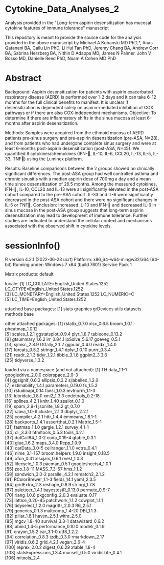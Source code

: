 # Cytokine_Data_Analyses_2
Analysis provided in the "Long-term aspirin desensitization has mucosal cytokine features of immune tolerance" manuscript

This repository is meant to provide the source code for the analysis provided in the above manuscript by Michael A Kohanski MD PhD,*, Anas Qatanani BA, Cailu Lin PhD, Li Hui Tan PhD, Jeremy Chang BA, Andrew Corr BA, Sabrina Herzberg BA, Nithin D Adappa MD, James N Palmer, John V Bosso MD, Danielle Reed PhD, Noam A Cohen MD PhD

# Abstract

Background: Aspirin desensitization for patients with aspirin exacerbated respiratory disease (AERD) is performed over 1-2 days and it can take 6-12 months for the full clinical benefits to manifest. It is unclear if desensitization is dependent solely on aspirin-mediated inhibition of COX pathways or if there are also COX-independent mechanisms.
Objective: To determine if there are inflammatory shifts in the sinus mucosa at least 6-months after aspirin desensitization.

Methods: Samples were acquired from the ethmoid mucosa of AERD patients pre-sinus surgery and pre-aspirin desensitization (pre-ASA, N=28), and from patients who had undergone complete sinus surgery and were at least 6-months post-aspirin desensitization (post-ASA, N=45). We quantified 8 cytokines/chemokines (IFN-, IL-10, IL-6, CCL20, IL-13, IL-5, IL-33, TNF) using the Luminex platform.

Results: Baseline comparisons between the 2 groups showed no clinically significant differences. The post-ASA group had well controlled asthma and chronic sinusitis with a median aspirin dose of 700mg a day and a mean time since desensitization of 29.5 months. Among the measured cytokines, IFN-, IL-10, CCL20 and IL-13 were all significantly elevated in the post-ASA cohort compared to the pre-ASA cohort. IL-33 and IL-6 were significantly decreased in the post-ASA cohort and there were no significant changes in IL-5 or TNF.
Conclusion: Increased IL-10 and IFN- and decreased IL-6 in sinus mucosa in the post-ASA group suggests that long-term aspirin desensitization may lead to development of immune tolerance. Further studies are indicated to understand the cellular context and mechanisms associated with the observed shift in cytokine levels.


# sessionInfo()
R version 4.2.1 (2022-06-23 ucrt)
Platform: x86_64-w64-mingw32/x64 (64-bit)
Running under: Windows 7 x64 (build 7601) Service Pack 1

Matrix products: default

locale:
[1] LC_COLLATE=English_United States.1252  LC_CTYPE=English_United States.1252   
[3] LC_MONETARY=English_United States.1252 LC_NUMERIC=C                          
[5] LC_TIME=English_United States.1252    

attached base packages:
[1] stats     graphics  grDevices utils     datasets  methods   base     

other attached packages:
 [1] rstatix_0.7.0     xlsx_0.6.5        broom_1.0.1       pheatmap_1.0.12  
 [5] scales_1.2.1      ggstatsplot_0.9.4 plyr_1.8.7        tableone_0.13.2  
 [9] gtsummary_1.6.2   irr_0.84.1        lpSolve_5.6.17    goeveg_0.5.1     
[13] sjmisc_2.8.9      GGally_2.1.2      ggpubr_0.4.0      readxl_1.4.0     
[17] forcats_0.5.2     stringr_1.4.1     dplyr_1.0.10      purrr_0.3.4      
[21] readr_2.1.3       tidyr_1.2.1       tibble_3.1.8      ggplot2_3.3.6    
[25] tidyverse_1.3.2  

loaded via a namespace (and not attached):
  [1] TH.data_1.1-1          googledrive_2.0.0      colorspace_2.0-3      
  [4] ggsignif_0.6.3         ellipsis_0.3.2         sjlabelled_1.2.0      
  [7] estimability_1.4.1     parameters_0.19.0      fs_1.5.2              
 [10] rstudioapi_0.14        fansi_1.0.3            mvtnorm_1.1-3         
 [13] lubridate_1.8.0        xml2_1.3.3             codetools_0.2-18      
 [16] splines_4.2.1          knitr_1.40             zeallot_0.1.0         
 [19] spam_2.9-1             jsonlite_1.8.2         gt_0.7.0              
 [22] rJava_1.0-6            cluster_2.1.3          dbplyr_2.2.1          
 [25] compiler_4.2.1         httr_1.4.4             emmeans_1.8.1-1       
 [28] backports_1.4.1        assertthat_0.2.1       Matrix_1.5-1          
 [31] fastmap_1.1.0          gargle_1.2.1           survey_4.1-1          
 [34] cli_3.3.0              htmltools_0.5.3        tools_4.2.1           
 [37] dotCall64_1.0-2        coda_0.19-4            gtable_0.3.1          
 [40] glue_1.6.2             maps_3.4.0             Rcpp_1.0.9            
 [43] carData_3.0-5          cellranger_1.1.0       vctrs_0.4.1           
 [46] nlme_3.1-157           broom.helpers_1.9.0    insight_0.18.5        
 [49] xfun_0.31              xlsxjars_0.6.1         rvest_1.0.3           
 [52] lifecycle_1.0.3        pacman_0.5.1           googlesheets4_1.0.1   
 [55] zoo_1.8-11             MASS_7.3-57            hms_1.1.2             
 [58] sandwich_3.0-2         parallel_4.2.1         rematch2_2.1.2        
 [61] RColorBrewer_1.1-3     fields_14.1            yaml_2.3.5            
 [64] gridExtra_2.3          reshape_0.8.9          stringi_1.7.8         
 [67] paletteer_1.4.1        bayestestR_0.13.0      permute_0.9-7         
 [70] rlang_1.0.6            pkgconfig_2.0.3        evaluate_0.17         
 [73] lattice_0.20-45        patchwork_1.1.2        cowplot_1.1.1         
 [76] tidyselect_1.2.0       magrittr_2.0.3         R6_2.5.1              
 [79] generics_0.1.3         multcomp_1.4-20        DBI_1.1.3             
 [82] pillar_1.8.1           haven_2.5.1            withr_2.5.0           
 [85] mgcv_1.8-40            survival_3.3-1         datawizard_0.6.2      
 [88] abind_1.4-5            performance_0.10.0     modelr_0.1.9          
 [91] crayon_1.5.2           car_3.1-0              utf8_1.2.2            
 [94] correlation_0.8.3      tzdb_0.3.0             rmarkdown_2.17        
 [97] viridis_0.6.2          grid_4.2.1             vegan_2.6-4           
[100] reprex_2.0.2           digest_0.6.29          xtable_1.8-4          
[103] statsExpressions_1.3.4 munsell_0.5.0          viridisLite_0.4.1     
[106] mitools_2.4           
